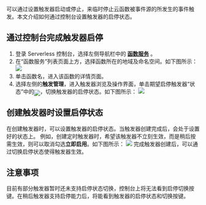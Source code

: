 可以通过设置触发器启动或停止，来临时停止云函数被事件源的所发生的事件触发。本文介绍如何通过控制台设置触发器的启停状态。

## 通过控制台完成触发器启停
1. 登录 Serverless 控制台，选择左侧导航栏中的 **[函数服务](https://console.cloud.tencent.com/scf/list)** 。
2. 在“函数服务”列表页面上方，选择函数所在的地域及命名空间。如下图所示： 
![](https://staticintl.cloudcachetci.com/yehe/backend-news/wnBG038_%E4%BC%81%E4%B8%9A%E5%BE%AE%E4%BF%A1%E6%88%AA%E5%9B%BE_20221219142236.png)
3. 单击函数名，进入该函数的详情页面。
4. 选择左侧的**触发管理**，进入触发器浏览及操作界面，单击期望启停触发器“状态”中的<img src="https://main.qcloudimg.com/raw/707031668bf900e6e1543ff08cecbae7.png" style="margin:-6px 0px">，切换触发器的启停状态。如下图所示： 
![](https://staticintl.cloudcachetci.com/yehe/backend-news/6U3n680_%E4%BC%81%E4%B8%9A%E5%BE%AE%E4%BF%A1%E6%88%AA%E5%9B%BE_20221219162032.png)

## 创建触发器时设置启停状态

在创建触发器时，可以设置触发器的启停状态。当触发器创建完成后，会处于设置好的状态上。
例如，创建定时触发器时，希望该触发器不立刻生效，而是稍后按需生效，则可以取消勾选**立即启用**。如下图所示：
![](https://staticintl.cloudcachetci.com/yehe/backend-news/5UyC937_%E4%BC%81%E4%B8%9A%E5%BE%AE%E4%BF%A1%E6%88%AA%E5%9B%BE_20221219162136.png)
完成触发器创建后，可以通过切换启停状态使得触发器生效。

## 注意事项

目前有部分触发器暂时还未支持启停状态切换，控制台上将无法看到启停切换按键。在稍后触发器支持启停能力后，将能看到触发器的启停状态和切换按键。

